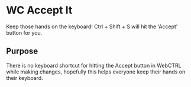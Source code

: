 # WC Accept It 
Keep those hands on the keyboard! Ctrl + Shift + S will hit the 'Accept' button for you.

## Purpose
There is no keyboard shortcut for hitting the Accept button in WebCTRL while making changes, hopefully this helps everyone keep their hands on their keyboard.




